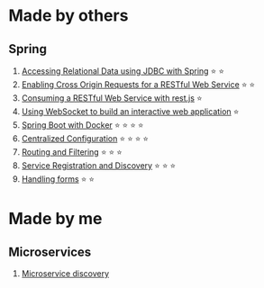 # Made by others

## Spring 

01. [Accessing Relational Data using JDBC with Spring](https://github.com/gabrielruiu/learn/tree/master/spring-jdbc) :star: :star:
02. [Enabling Cross Origin Requests for a RESTful Web Service](https://github.com/gabrielruiu/learn/tree/master/cors-rest) :star: :star:
03. [Consuming a RESTful Web Service with rest.js](https://github.com/gabrielruiu/learn/tree/master/consume-with-restjs) :star:
04. [Using WebSocket to build an interactive web application](https://github.com/gabrielruiu/learn/tree/master/stomp-websocket) :star:
05. [Spring Boot with Docker](https://github.com/gabrielruiu/learn/tree/master/spring-boot-docker) :star: :star: :star: :star:
06. [Centralized Configuration](https://github.com/gabrielruiu/learn/tree/master/spring-centralized-configuration) :star: :star: :star: :star:
07. [Routing and Filtering](https://github.com/gabrielruiu/learn/tree/master/spring-netflix-zuul) :star: :star: :star:
08. [Service Registration and Discovery](https://github.com/gabrielruiu/learn/tree/master/spring-eureka) :star: :star: :star:
09. [Handling forms](https://github.com/gabrielruiu/learn/tree/master/spring-form-handling) :star: :star:


# Made by me

## Microservices

01. [Microservice discovery](https://github.com/gabrielruiu/learn/tree/master/discovery-tutorial)
